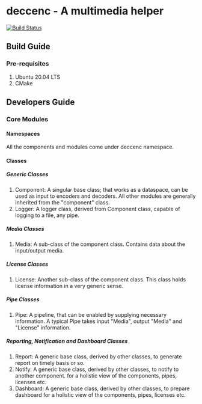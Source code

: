 # deccenc - A multimedia helper

[![Build Status](https://app.travis-ci.com/sourbatabyal/deccenc.svg?branch=main)](https://app.travis-ci.com/github/souravbatabyal-github/deccenc)

## Build Guide

### Pre-requisites

1. Ubuntu 20.04 LTS
2. CMake

## Developers Guide

### Core Modules

#### Namespaces
	
All the components and modules come under deccenc namespace.

#### Classes

##### Generic Classes

1. Component: 	A singular base class; that works as a dataspace, 
		can be used as input to encoders and decoders.
		All other modules are generally inherited from the
		"component" class.
2. Logger:	A logger class, derived from Component class, capable
		of logging to a file, any pipe.

##### Media Classes

1. Media:	A sub-class of the component class. Contains data 
		about the input/output media.

##### License Classes

1. License:	Another sub-class of the component class. This class
		holds license information in a very generic sense.

##### Pipe Classes

1. Pipe:	A pipeline, that can be enabled by supplying 
		necessary information. 
		A typical Pipe takes input "Media", output 
		"Media" and "License" information.

##### Reporting, Notification and Dashboard Classes

1. Report:	A generic base class, derived by other classes, 
		to generate report on timely basis or so.
2. Notify:	A generic base class, derived by other classes, 
		to notify to another component.
		for a holistic view of the components, pipes, licenses etc.
3. Dashboard:	A generic base class, derived by other classes, 
		to prepare dashboard for a holistic view of the components, 
		pipes, licenses etc.
